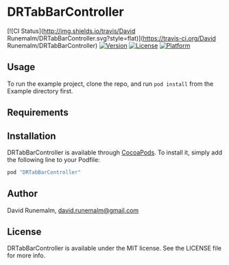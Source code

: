 # DRTabBarController

[![CI Status](http://img.shields.io/travis/David Runemalm/DRTabBarController.svg?style=flat)](https://travis-ci.org/David Runemalm/DRTabBarController)
[![Version](https://img.shields.io/cocoapods/v/DRTabBarController.svg?style=flat)](http://cocoapods.org/pods/DRTabBarController)
[![License](https://img.shields.io/cocoapods/l/DRTabBarController.svg?style=flat)](http://cocoapods.org/pods/DRTabBarController)
[![Platform](https://img.shields.io/cocoapods/p/DRTabBarController.svg?style=flat)](http://cocoapods.org/pods/DRTabBarController)

## Usage

To run the example project, clone the repo, and run `pod install` from the Example directory first.

## Requirements

## Installation

DRTabBarController is available through [CocoaPods](http://cocoapods.org). To install
it, simply add the following line to your Podfile:

```ruby
pod "DRTabBarController"
```

## Author

David Runemalm, david.runemalm@gmail.com

## License

DRTabBarController is available under the MIT license. See the LICENSE file for more info.

